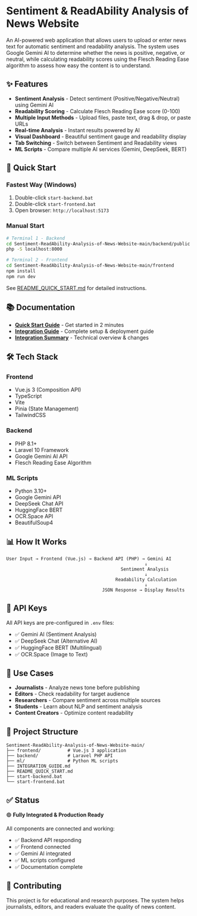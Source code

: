 # Sentiment & ReadAbility Analysis of News Website

An AI-powered web application that allows users to upload or enter news text for automatic sentiment and readability analysis. The system uses Google Gemini AI to determine whether the news is positive, negative, or neutral, while calculating readability scores using the Flesch Reading Ease algorithm to assess how easy the content is to understand.

## ✨ Features

- **Sentiment Analysis** - Detect sentiment (Positive/Negative/Neutral) using Gemini AI
- **Readability Scoring** - Calculate Flesch Reading Ease score (0-100)
- **Multiple Input Methods** - Upload files, paste text, drag & drop, or paste URLs
- **Real-time Analysis** - Instant results powered by AI
- **Visual Dashboard** - Beautiful sentiment gauge and readability display
- **Tab Switching** - Switch between Sentiment and Readability views
- **ML Scripts** - Compare multiple AI services (Gemini, DeepSeek, BERT)

## 🚀 Quick Start

### Fastest Way (Windows)
1. Double-click `start-backend.bat`
2. Double-click `start-frontend.bat`
3. Open browser: `http://localhost:5173`

### Manual Start
```bash
# Terminal 1 - Backend
cd Sentiment-ReadAbility-Analysis-of-News-Website-main/backend/public
php -S localhost:8000

# Terminal 2 - Frontend
cd Sentiment-ReadAbility-Analysis-of-News-Website-main/frontend
npm install
npm run dev
```

See [README_QUICK_START.md](README_QUICK_START.md) for detailed instructions.

## 📚 Documentation

- **[Quick Start Guide](README_QUICK_START.md)** - Get started in 2 minutes
- **[Integration Guide](INTEGRATION_GUIDE.md)** - Complete setup & deployment guide
- **[Integration Summary](INTEGRATION_SUMMARY.md)** - Technical overview & changes

## 🛠️ Tech Stack

### Frontend
- Vue.js 3 (Composition API)
- TypeScript
- Vite
- Pinia (State Management)
- TailwindCSS

### Backend
- PHP 8.1+
- Laravel 10 Framework
- Google Gemini AI API
- Flesch Reading Ease Algorithm

### ML Scripts
- Python 3.10+
- Google Gemini API
- DeepSeek Chat API
- HuggingFace BERT
- OCR.Space API
- BeautifulSoup4

## 📊 How It Works

```
User Input → Frontend (Vue.js) → Backend API (PHP) → Gemini AI
                                                    ↓
                                           Sentiment Analysis
                                                    ↓
                                         Readability Calculation
                                                    ↓
                                    JSON Response → Display Results
```

## 🔑 API Keys

All API keys are pre-configured in `.env` files:
- ✅ Gemini AI (Sentiment Analysis)
- ✅ DeepSeek Chat (Alternative AI)
- ✅ HuggingFace BERT (Multilingual)
- ✅ OCR.Space (Image to Text)

## 🎯 Use Cases

- **Journalists** - Analyze news tone before publishing
- **Editors** - Check readability for target audience
- **Researchers** - Compare sentiment across multiple sources
- **Students** - Learn about NLP and sentiment analysis
- **Content Creators** - Optimize content readability

## 📁 Project Structure

```
Sentiment-ReadAbility-Analysis-of-News-Website-main/
├── frontend/          # Vue.js 3 application
├── backend/           # Laravel PHP API
├── ml/                # Python ML scripts
├── INTEGRATION_GUIDE.md
├── README_QUICK_START.md
├── start-backend.bat
└── start-frontend.bat
```

## ✅ Status

🟢 **Fully Integrated & Production Ready**

All components are connected and working:
- ✅ Backend API responding
- ✅ Frontend connected
- ✅ Gemini AI integrated
- ✅ ML scripts configured
- ✅ Documentation complete

## 🤝 Contributing

This project is for educational and research purposes. The system helps journalists, editors, and readers evaluate the quality of news content.
